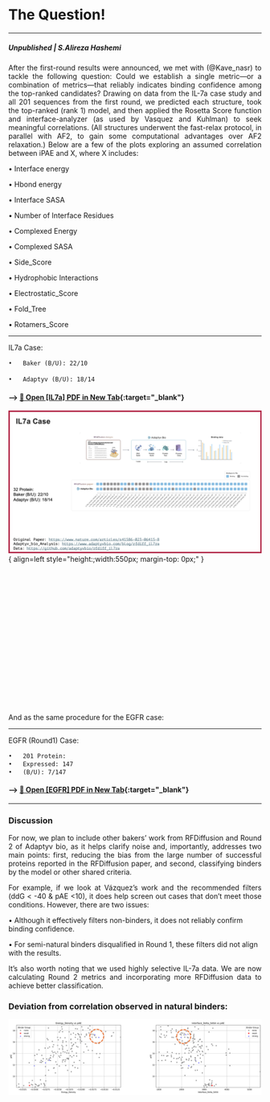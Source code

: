 # The Question!
---
##### Unpublished | S.Alireza Hashemi

<div style="text-align: justify"> 
After the first-round results were announced, we met with (@Kave_nasr) to tackle the following question: Could we establish a single metric—or a combination of metrics—that reliably indicates binding confidence among the top-ranked candidates?
Drawing on data from the IL-7a case study and all 201 sequences from the first round, we predicted each structure, took the top-ranked (rank 1) model, and then applied the Rosetta Score function and interface-analyzer (as used by Vasquez and Kuhlman) to seek meaningful correlations. (All structures underwent the fast-relax protocol, in parallel with AF2, to gain some computational advantages over AF2 relaxation.)
Below are a few of the plots exploring an assumed correlation between iPAE and X, where X includes:
</div>

•	Interface energy

•	Hbond energy

•	Interface SASA

•	Number of Interface Residues

•	Complexed Energy

•	Complexed SASA

•	Side_Score

•	Hydrophobic Interactions

•	Electrostatic_Score

•	Fold_Tree

•	Rotamers_Score


---

IL7a Case:

    •	Baker (B/U): 22/10

    •	Adaptyv (B/U): 18/14

#### --> [📄 Open [IL7a] PDF in New Tab](./IL7A.pdf){:target="_blank"}

![pdf](./01.png){ align=left style="height:;width:550px; margin-top: 0px;" }


<div style="height: 250px;"></div>
<br><br>


<div style="text-align: justify">
And as the same procedure for the EGFR case:
</div>

---

EGFR (Round1) Case:

    •	201 Protein:
    •	Expressed: 147
    •	(B/U): 7/147

#### --> [📄 Open [EGFR] PDF in New Tab](./EGFR.pdf){:target="_blank"}

---
### Discussion
<div style="text-align: justify"> 

For now, we plan to include other bakers’ work from RFDiffusion and Round 2 of Adaptyv bio, as it helps clarify noise and, importantly, addresses two main points: first, reducing the bias from the large number of successful proteins reported in the RFDiffusion paper, and second, classifying binders by the model or other shared criteria.

For example, if we look at Vázquez’s work and the recommended filters (ddG < -40 & pAE <10), it does help screen out cases that don’t meet those conditions. However, there are two issues:
</div>

• Although it effectively filters non-binders, it does not reliably confirm binding confidence.

• For semi-natural binders disqualified in Round 1, these filters did not align with the results.

<div style="text-align: justify"> 
It’s also worth noting that we used highly selective IL-7a data. We are now calculating Round 2 metrics and incorporating more RFDiffusion data to achieve better classification.
</div>

### Deviation from correlation observed in natural binders:

![Correlation](./Correlation.png)
